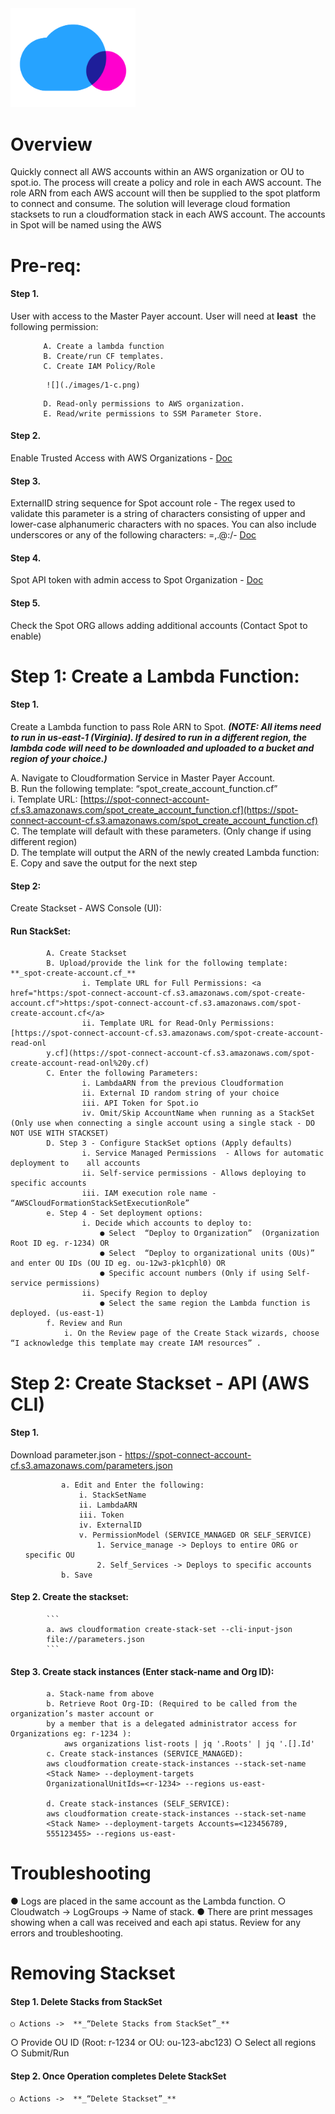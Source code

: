 <img src="./images/logo.png" width="200">

# Overview

Quickly connect all AWS accounts within an AWS organization or OU to spot.io. The process will create
a policy and role in each AWS account. The role ARN from each AWS account will then be supplied to
the spot platform to connect and consume. The solution will leverage cloud formation stacksets to run a
cloudformation stack in each AWS account. The accounts in Spot will be named using the AWS

# Pre-req:

#### Step 1.
User with access to the Master Payer account. User will need at ​ **least** ​ the following permission:
<ol>

	    A. Create a lambda function
	    B. Create/run CF templates.
	    C. Create IAM Policy/Role
</ol>

            ![](./images/1-c.png)

<ol>

	    D. Read-only permissions to AWS organization.
	    E. Read/write permissions to SSM Parameter Store.
</ol>

#### Step 2.
Enable Trusted Access with AWS Organizations - ​[Doc](https://docs.aws.amazon.com/AWSCloudFormation/latest/UserGuide/stacksets-orgs-enable-trusted-access.html)
#### Step 3.
ExternalID string sequence for Spot account role - The regex used to validate this parameter is a string of characters consisting of upper and lower-case alphanumeric characters with no spaces. You can also include underscores or any of the following characters: =,.@:/- ​[Doc](https://aws.amazon.com/blogs/security/how-to-use-external-id-when-granting-access-to-your-aws-resources/)
#### Step 4.
Spot API token with admin access to Spot Organization - ​[Doc](https://help.spot.io/spotinst-api/administration/create-an-api-token)
#### Step 5.
Check the Spot ORG allows adding additional accounts (Contact Spot to enable)

# Step 1: Create a Lambda Function:

#### Step 1.
Create a Lambda function to pass Role ARN to Spot. ​ **_(NOTE: All items need to run in us-east-1 (Virginia). If desired to run in a different region, the lambda code will need to be downloaded and uploaded to a bucket and region of your choice.)_**


A. Navigate to Cloudformation Service in Master Payer Account.<br>
B. Run the following template: “spot_create_account_function.cf”<br>
    i. Template URL: [https://spot-connect-account-cf.s3.amazonaws.com/spot_create_account_function.cf](https://spot-connect-account-cf.s3.amazonaws.com/spot_create_account_function.cf)<br>
C. The template will default with these parameters. (Only change if using different region)<br>
D. The template will output the ARN of the newly created Lambda function:<br>
E. Copy and save the output for the next step<br>

#### Step 2:
Create Stackset - AWS Console (UI):
#### Run StackSet:
   

            A. Create Stackset
            B. Upload/provide the link for the following template: ​ **_spot-create-account.cf_**
                    i. Template URL for Full Permissions: <a href="https:/spot-connect-account-cf.s3.amazonaws.com/spot-create-account.cf">https:/spot-connect-account-cf.s3.amazonaws.com/spot-create-account.cf</a>
                    ii. Template URL for Read-Only Permissions: [https://spot-connect-account-cf.s3.amazonaws.com/spot-create-account-read-onl
            y.cf](https://spot-connect-account-cf.s3.amazonaws.com/spot-create-account-read-onl%20y.cf)
            C. Enter the following Parameters:
                    i. LambdaARN from the previous Cloudformation
                    ii. External ID random string of your choice
                    iii. API Token for Spot.io
                    iv. Omit/Skip AccountName when running as a StackSet (Only use when connecting a single account using a single stack - DO NOT USE WITH STACKSET)
            D. Step 3 - Configure StackSet options (Apply defaults)
                    i. Service Managed Permissions ​ - Allows for automatic deployment to    all accounts
                    ii. Self-service permissions - Allows deploying to specific accounts
                    iii. IAM execution role name - “AWSCloudFormationStackSetExecutionRole”
            e. Step 4 - Set deployment options:
                    i. Decide which accounts to deploy to:
                        ● Select ​ “Deploy to Organization” ​ (Organization Root ID eg. r-1234) OR
                        ● Select ​ “Deploy to organizational units (OUs)” and enter OU IDs (OU ID eg. ou-12w3-pk1cphl0) OR
                        ● Specific account numbers (Only if using Self-service permissions)
                    ii. Specify Region to deploy
                        ● Select the same region the Lambda function is deployed. (us-east-1)
            f. Review and Run
                i. On the Review page of the Create Stack wizards, choose ​ “I acknowledge this template may create IAM resources” ​.


# Step 2: Create Stackset - API (AWS CLI)

#### Step 1. 
Download parameter.json - ​https://spot-connect-account-cf.s3.amazonaws.com/parameters.json
<ol>

            a. Edit and Enter the following:
                i. StackSetName
                ii. LambdaARN
                iii. Token
                iv. ExternalID
                v. PermissionModel (SERVICE_MANAGED OR SELF_SERVICE)
                    1. Service_manage -> Deploys to entire ORG or specific OU
                    2. Self_Services -> Deploys to specific accounts
            b. Save
</ol>

#### Step 2. Create the stackset:

            ```
            a. aws cloudformation create-stack-set --cli-input-json
            file://parameters.json
            ```
            
#### Step 3. Create stack instances (Enter stack-name and Org ID):
            a. Stack-name from above
            b. Retrieve Root Org-ID: (Required to be called from the organization’s master account or
            by a member that is a delegated administrator access for Organizations eg: r-1234 ):
                aws organizations list-roots | jq '.Roots' | jq '.[].Id'
            c. Create stack-instances (SERVICE_MANAGED):
            aws cloudformation create-stack-instances --stack-set-name
            <Stack Name> --deployment-targets
            OrganizationalUnitIds=<r-1234> --regions us-east-

            d. Create stack-instances (SELF_SERVICE):
            aws cloudformation create-stack-instances --stack-set-name
            <Stack Name> --deployment-targets Accounts=<123456789,
            555123455> --regions us-east-


# Troubleshooting

● Logs are placed in the same account as the Lambda function.
○ Cloudwatch -> LogGroups -> Name of stack.
● There are print messages showing when a call was received and each api status. Review for
any errors and troubleshooting.

# Removing Stackset

#### Step 1. Delete Stacks from StackSet
    ○ Actions -> ​ **_“Delete Stacks from StackSet”_**

○ Provide OU ID (Root: r-1234 or OU: ou-123-abc123)
○ Select all regions
○ Submit/Run

#### Step 2. Once Operation completes Delete StackSet
    ○ Actions -> ​ **_“Delete Stackset”_**
